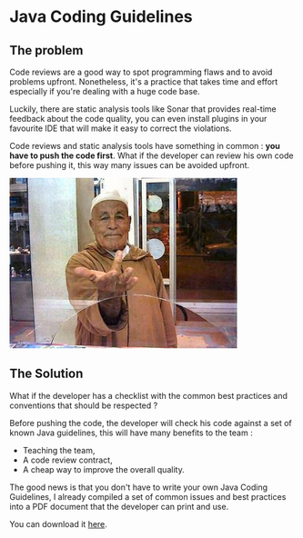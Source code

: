 # Java Coding Guidelines

## The problem

Code reviews are a good way to spot programming flaws and to avoid problems upfront. Nonetheless, it's a practice that takes time and effort especially if you're dealing with a huge code base.

Luckily, there are static analysis tools like Sonar that provides real-time feedback about the code quality, you can even install plugins in your favourite IDE that will make it easy to correct the violations.

Code reviews and static analysis tools have something in common : **you have to push the code first**. What if the developer can review his own code before pushing it, this way many issues can be avoided upfront.

![](../img/2485512423_1.jpg)

## The Solution

What if the developer has a checklist with the common best practices and conventions that should be respected ?

Before pushing the code, the developer will check his code against a set of known Java guidelines, this will have many benefits to the team :

* Teaching the team,
* A code review contract,
* A cheap way to improve the overall quality.

The good news is that you don't have to write your own Java Coding Guidelines, I already compiled a set of common issues and best practices into a PDF document that the developer can print and use.

You can download it [here](../files/CodeMementoJavaGuidelines.pdf).

